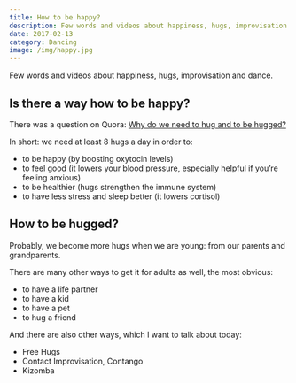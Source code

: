 ```yaml
---
title: How to be happy?
description: Few words and videos about happiness, hugs, improvisation and dance.
date: 2017-02-13
category: Dancing
image: /img/happy.jpg
---
```


Few words and videos about happiness, hugs, improvisation and dance.

## Is there a way how to be happy?

There was a question on Quora: [Why do we need to hug and to be hugged?](https://www.quora.com/Why-do-we-need-to-hug-and-to-be-hugged)

In short: we need at least 8 hugs a day in order to:

- to be happy (by boosting oxytocin levels)
- to feel good (it lowers your blood pressure, especially helpful if you’re feeling anxious)
- to be healthier (hugs strengthen the immune system)
- to have less stress and sleep better (it lowers cortisol)

## How to be hugged?

Probably, we become more hugs when we are young: from our parents and grandparents.

There are many other ways to get it for adults as well, the most obvious:

- to have a life partner
- to have a kid
- to have a pet
- to hug a friend

And there are also other ways, which I want to talk about today:

- Free Hugs
- Contact Improvisation, Contango
- Kizomba
